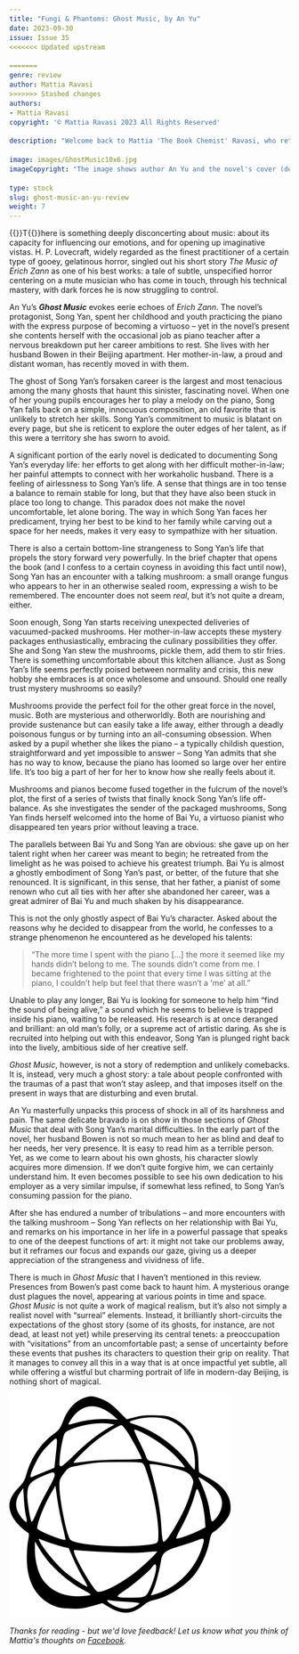```yaml
---
title: "Fungi & Phantoms: Ghost Music, by An Yu"
date: 2023-09-30
issue: Issue 35
<<<<<<< Updated upstream

=======
genre: review
author: Mattia Ravasi
>>>>>>> Stashed changes
authors:
- Mattia Ravasi
copyright: '© Mattia Ravasi 2023 All Rights Reserved'

description: "Welcome back to Mattia 'The Book Chemist' Ravasi, who returns after a six-month hiatus with his second longform fiction review. This time he shifts focus from the abstract and oppressive science fictional to the not-exactly hallucinogenic fantastical."

image: images/GhostMusic10x6.jpg
imageCopyright: "The image shows author An Yu and the novel's cover (designed by Suzanne Dean)."

type: stock
slug: ghost-music-an-yu-review
weight: 7
---
```


{{<glyph>}}T{{</glyph>}}here is something deeply disconcerting about music: about its capacity for influencing our emotions, and for opening up imaginative vistas. H. P. Lovecraft, widely regarded as the finest practitioner of a certain type of gooey, gelatinous horror, singled out his short story *The Music of Erich Zann* as one of his best works: a tale of subtle, unspecified horror centering on a mute musician who has come in touch, through his technical mastery, with dark forces he is now struggling to control.

An Yu’s ***Ghost Music*** evokes eerie echoes of *Erich Zann*. The novel’s protagonist, Song Yan, spent her childhood and youth practicing the piano with the express purpose of becoming a virtuoso – yet in the novel’s present she contents herself with the occasional job as piano teacher after a nervous breakdown put her career ambitions to rest. She lives with her husband Bowen in their Beijing apartment. Her mother-in-law, a proud and distant woman, has recently moved in with them.

The ghost of Song Yan’s forsaken career is the largest and most tenacious among the many ghosts that haunt this sinister, fascinating novel. When one of her young pupils encourages her to play a melody on the piano, Song Yan falls back on a simple, innocuous composition, an old favorite that is unlikely to stretch her skills. Song Yan’s commitment to music is blatant on every page, but she is reticent to explore the outer edges of her talent, as if this were a territory she has sworn to avoid.

A significant portion of the early novel is dedicated to documenting Song Yan’s everyday life: her efforts to get along with her difficult mother-in-law; her painful attempts to connect with her workaholic husband. There is a feeling of airlessness to Song Yan’s life. A sense that things are in too tense a balance to remain stable for long, but that they have also been stuck in place too long to change. This paradox does not make the novel uncomfortable, let alone boring. The way in which Song Yan faces her predicament, trying her best to be kind to her family while carving out a space for her needs, makes it very easy to sympathize with her situation.

There is also a certain bottom-line strangeness to Song Yan’s life that propels the story forward very powerfully. In the brief chapter that opens the book (and I confess to a certain coyness in avoiding this fact until now), Song Yan has an encounter with a talking mushroom: a small orange fungus who appears to her in an otherwise sealed room, expressing a wish to be remembered. The encounter does not seem *real*, but it’s not quite a dream, either.

Soon enough, Song Yan starts receiving unexpected deliveries of vacuumed-packed mushrooms. Her mother-in-law accepts these mystery packages enthusiastically, embracing the culinary possibilities they offer. She and Song Yan stew the mushrooms, pickle them, add them to stir fries. There is something uncomfortable about this kitchen alliance. Just as Song Yan’s life seems perfectly poised between normality and crisis, this new hobby she embraces is at once wholesome and unsound. Should one really trust mystery mushrooms so easily?

Mushrooms provide the perfect foil for the other great force in the novel, music. Both are mysterious and otherworldly. Both are nourishing and provide sustenance but can easily take a life away, either through a deadly poisonous fungus or by turning into an all-consuming obsession. When asked by a pupil whether she likes the piano – a typically childish question, straightforward and yet impossible to answer – Song Yan admits that she has no way to know, because the piano has loomed so large over her entire life. It’s too big a part of her for her to know how she really feels about it.

Mushrooms and pianos become fused together in the fulcrum of the novel’s plot, the first of a series of twists that finally knock Song Yan’s life off-balance. As she investigates the sender of the packaged mushrooms, Song Yan finds herself welcomed into the home of Bai Yu, a virtuoso pianist who disappeared ten years prior without leaving a trace.

The parallels between Bai Yu and Song Yan are obvious: she gave up on her talent right when her career was meant to begin; he retreated from the limelight as he was poised to achieve his greatest triumph. Bai Yu is almost a ghostly embodiment of Song Yan’s past, or better, of the future that she renounced. It is significant, in this sense, that her father, a pianist of some renown who cut all ties with her after she abandoned her career, was a great admirer of Bai Yu and much shaken by his disappearance.

This is not the only ghostly aspect of Bai Yu’s character. Asked about the reasons why he decided to disappear from the world, he confesses to a strange phenomenon he encountered as he developed his talents: 

> “The more time I spent with the piano [...] the more it seemed like my hands didn’t belong to me. The sounds didn’t come from me. I became frightened to the point that every time I was sitting at the piano, I couldn’t help but feel that there wasn’t a ‘me’ at all.” 

Unable to play any longer, Bai Yu is looking for someone to help him “find the sound of being alive,” a sound which he seems to believe is trapped inside his piano, waiting to be released. His research is at once deranged and brilliant: an old man’s folly, or a supreme act of artistic daring. As she is recruited into helping out with this endeavor, Song Yan is plunged right back into the lively, ambitious side of her creative self.

*Ghost Music*, however, is not a story of redemption and unlikely comebacks. It is, instead, very much a ghost story: a tale about people confronted with the traumas of a past that won’t stay asleep, and that imposes itself on the present in ways that are disturbing and even brutal.

An Yu masterfully unpacks this process of shock in all of its harshness and pain. The same delicate bravado is on show in those sections of *Ghost Music* that deal with Song Yan’s marital difficulties. In the early part of the novel, her husband Bowen is not so much mean to her as blind and deaf to her needs, her very presence. It is easy to read him as a terrible person. Yet, as we come to learn about his own ghosts, his character slowly acquires more dimension. If we don’t quite forgive him, we can certainly understand him. It even becomes possible to see his own dedication to his employer as a very similar impulse, if somewhat less refined, to Song Yan’s consuming passion for the piano.

After she has endured a number of tribulations – and more encounters with the talking mushroom – Song Yan reflects on her relationship with Bai Yu, and remarks on his importance in her life in a powerful passage that speaks to one of the deepest functions of art: it might not take our problems away, but it reframes our focus and expands our gaze, giving us a deeper appreciation of the strangeness and vividness of life.

There is much in *Ghost Music* that I haven’t mentioned in this review. Presences from Bowen’s past come back to haunt him. A mysterious orange dust plagues the novel, appearing at various points in time and space. *Ghost Music* is not quite a work of magical realism, but it’s also not simply a realist novel with “surreal” elements. Instead, it brilliantly short-circuits the expectations of the ghost story (some of its ghosts, for instance, are not dead, at least not yet) while preserving its central tenets: a preoccupation with “visitations” from an uncomfortable past; a sense of uncertainty before these events that pushes its characters to question their grip on reality. That it manages to convey all this in a way that is at once impactful yet subtle, all while offering a wistful but charming portrait of life in modern-day Beijing, is nothing short of magical.

![Orbit-lrg](images/Orbit.svg)

*Thanks for reading - but we'd love feedback! Let us know what you think of Mattia's thoughts on [Facebook](https://www.facebook.com/MythaxisMagazine/posts/889662526500068).*

